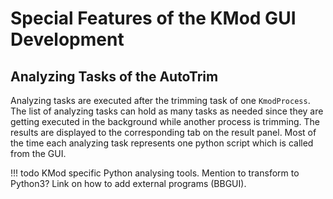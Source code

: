 # Special Features of the KMod GUI Development

## Analyzing Tasks of the AutoTrim

Analyzing tasks are executed after the trimming task of one `KmodProcess`. 
The list of analyzing tasks can hold as many tasks as needed since they are getting executed in the background while another process is trimming. 
The results are displayed to the corresponding tab on the result panel. 
Most of the time each analyzing task represents one python script which is called from the GUI. 

!!! todo
    KMod specific Python analysing tools. 
    Mention to transform to Python3?
    Link on how to add external programs (BBGUI).

